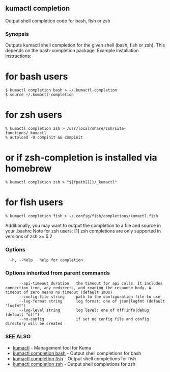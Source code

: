 ## kumactl completion

Output shell completion code for bash, fish or zsh

### Synopsis


Outputs kumactl shell completion for the given shell (bash, fish or zsh).
This depends on the bash-completion package.  Example installation instructions:
# for bash users
	$ kumactl completion bash > ~/.kumactl-completion
	$ source ~/.kumactl-completion

# for zsh users
	% kumactl completion zsh > /usr/local/share/zsh/site-functions/_kumactl
	% autoload -U compinit && compinit
# or if zsh-completion is installed via homebrew
    % kumactl completion zsh > "${fpath[1]}/_kumactl"

# for fish users
	% kumactl completion fish > ~/.config/fish/completions/kumactl.fish

Additionally, you may want to output the completion to a file and source in your .bashrc
Note for zsh users: [1] zsh completions are only supported in versions of zsh >= 5.2


### Options

```
  -h, --help   help for completion
```

### Options inherited from parent commands

```
      --api-timeout duration   the timeout for api calls. It includes connection time, any redirects, and reading the response body. A timeout of zero means no timeout (default 1m0s)
      --config-file string     path to the configuration file to use
      --log-format string      log format: one of json|logfmt (default "logfmt")
      --log-level string       log level: one of off|info|debug (default "off")
      --no-config              if set no config file and config directory will be created
```

### SEE ALSO

* [kumactl](kumactl.md)	 - Management tool for Kuma
* [kumactl completion bash](kumactl_completion_bash.md)	 - Output shell completions for bash
* [kumactl completion fish](kumactl_completion_fish.md)	 - Output shell completions for fish
* [kumactl completion zsh](kumactl_completion_zsh.md)	 - Output shell completions for zsh

